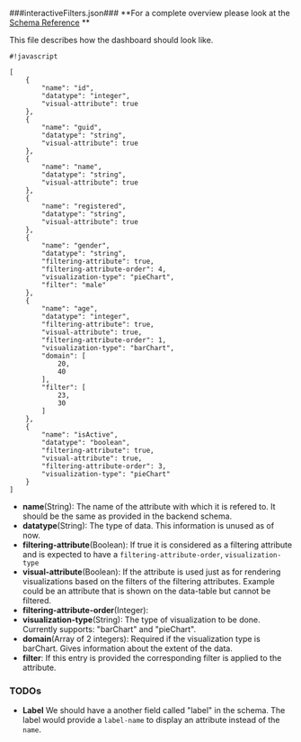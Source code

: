 ###interactiveFilters.json###
**For a complete overview please look at the [Schema Reference](http://lastlegion.bitbucket.org/interactiveFiltersSchema.html)
**

This file describes how the dashboard should look like. 
```
#!javascript

[
    {
        "name": "id",
        "datatype": "integer",
        "visual-attribute": true
    },
    {
        "name": "guid",
        "datatype": "string",
        "visual-attribute": true
    },
    {
        "name": "name",
        "datatype": "string",
        "visual-attribute": true
    },
    {
        "name": "registered",
        "datatype": "string",
        "visual-attribute": true
    },
    {
        "name": "gender",
        "datatype": "string",
        "filtering-attribute": true,
        "filtering-attribute-order": 4,
        "visualization-type": "pieChart",
        "filter": "male"
    },
    {
        "name": "age",
        "datatype": "integer",
        "filtering-attribute": true,
        "visual-attribute": true,
        "filtering-attribute-order": 1,
        "visualization-type": "barChart",
        "domain": [
            20,
            40
        ],
        "filter": [
            23,
            30
        ]
    },
    {
        "name": "isActive",
        "datatype": "boolean",
        "filtering-attribute": true,
        "visual-attribute": true,
        "filtering-attribute-order": 3,
        "visualization-type": "pieChart"
    }
]

```

* **name**(String): The name of the attribute with which it is refered to. It should be the same as provided in the backend schema.
* **datatype**(String): The type of data. This information is unused as of now.
* **filtering-attribute**(Boolean): If true it is considered as a filtering attribute and is expected to have a ```filtering-attribute-order```, ```visualization-type```
* **visual-attribute**(Boolean): If the attribute is used just as for rendering visualizations based on the filters of the filtering attributes. Example could be an attribute that is shown on the data-table but cannot be filtered.
* **filtering-attribute-order**(Integer): 
* **visualization-type**(String): The type of visualization to be done. Currently supports: "barChart" and "pieChart".
* **domain**(Array of 2 integers): Required if the visualization type is barChart. Gives information about the extent of the data.
* **filter**: If this entry is provided the corresponding filter is applied to the attribute.

### TODOs ###
* **Label** We should have a another field called "label" in the schema. The label would provide a ```label-name``` to display an attribute instead of the ```name```.